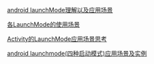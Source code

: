 [android launchMode理解以及应用场景 ](https://blog.csdn.net/android_freshman/article/details/52948124)


[各LaunchMode的使用场景](https://blog.csdn.net/languobeibei/article/details/52033647)


[Activity的LaunchMode应用场景思考](https://blog.csdn.net/xiaodongrush/article/details/28597855)


[android launchmode(四种启动模式)应用场景及实例](https://blog.csdn.net/u012917700/article/details/52398829)